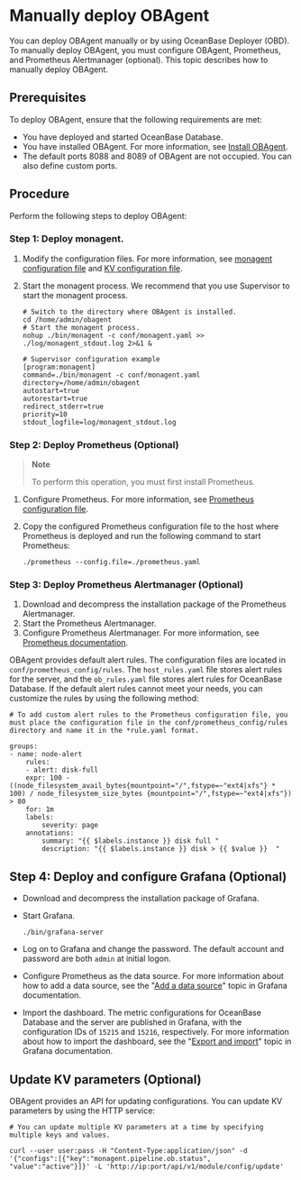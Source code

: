 # Manually deploy OBAgent

You can deploy OBAgent manually or by using OceanBase Deployer (OBD). To manually deploy OBAgent, you must configure OBAgent, Prometheus, and Prometheus Alertmanager (optional). This topic describes how to manually deploy OBAgent.

## Prerequisites

To deploy OBAgent, ensure that the following requirements are met:

* You have deployed and started OceanBase Database.
* You have installed OBAgent. For more information, see [Install OBAgent](https://github.com/oceanbase/obagent/blob/master/docs/install-and-deploy/install-obagent.md).
* The default ports 8088 and 8089 of OBAgent are not occupied. You can also define custom ports.

## Procedure

Perform the following steps to deploy OBAgent:

### Step 1: Deploy monagent.

1. Modify the configuration files. For more information, see [monagent configuration file](../2.configuration-reference/2.monagent-configuration-file.md) and [KV configuration file](../2.configuration-reference/1.kv-configuration-file.md).
2. Start the monagent process. We recommend that you use Supervisor to start the monagent process.

   ```shell
   # Switch to the directory where OBAgent is installed.
   cd /home/admin/obagent
   # Start the monagent process.
   nohup ./bin/monagent -c conf/monagent.yaml >> ./log/monagent_stdout.log 2>&1 &

   # Supervisor configuration example
   [program:monagent]
   command=./bin/monagent -c conf/monagent.yaml
   directory=/home/admin/obagent
   autostart=true
   autorestart=true
   redirect_stderr=true
   priority=10
   stdout_logfile=log/monagent_stdout.log
   ```

### Step 2: Deploy Prometheus (Optional)

> **Note**
>
> To perform this operation, you must first install Prometheus.

1. Configure Prometheus. For more information, see [Prometheus configuration file](../2.configuration-reference/3.prometheus-configuration-file.md).
2. Copy the configured Prometheus configuration file to the host where Prometheus is deployed and run the following command to start Prometheus:

   ```shell
   ./prometheus --config.file=./prometheus.yaml
   ```

### Step 3: Deploy Prometheus Alertmanager (Optional)

1. Download and decompress the installation package of the Prometheus Alertmanager.
2. Start the Prometheus Alertmanager.
3. Configure Prometheus Alertmanager. For more information, see [Prometheus documentation](https://www.prometheus.io/docs/alerting/latest/configuration/).

OBAgent provides default alert rules. The configuration files are located in `conf/prometheus_config/rules`. The `host_rules.yaml` file stores alert rules for the server, and the `ob_rules.yaml` file stores alert rules for OceanBase Database. If the default alert rules cannot meet your needs, you can customize the rules by using the following method:

```shell
# To add custom alert rules to the Prometheus configuration file, you must place the configuration file in the conf/prometheus_config/rules directory and name it in the *rule.yaml format.

groups:
- name: node-alert
    rules:
    - alert: disk-full
    expr: 100 - ((node_filesystem_avail_bytes{mountpoint="/",fstype=~"ext4|xfs"} * 100) / node_filesystem_size_bytes {mountpoint="/",fstype=~"ext4|xfs"}) > 80
    for: 1m
    labels:
        severity: page
    annotations:
        summary: "{{ $labels.instance }} disk full "
        description: "{{ $labels.instance }} disk > {{ $value }}  "
```

## Step 4: Deploy and configure Grafana (Optional)

* Download and decompress the installation package of Grafana.
* Start Grafana.

   ```shell
   ./bin/grafana-server
   ```

* Log on to Grafana and change the password. The default account and password are both `admin` at initial logon.
* Configure Prometheus as the data source. For more information about how to add a data source, see the "[Add a data source](https://grafana.com/docs/grafana/v7.5/datasources/add-a-data-source/)" topic in Grafana documentation.
* Import the dashboard. The metric configurations for OceanBase Database and the server are published in Grafana, with the configuration IDs of `15215` and `15216`, respectively. For more information about how to import the dashboard, see the "[Export and import](https://grafana.com/docs/grafana/v7.5/dashboards/export-import/)" topic in Grafana documentation.

## Update KV parameters (Optional)

OBAgent provides an API for updating configurations. You can update KV parameters by using the HTTP service:

```shell
# You can update multiple KV parameters at a time by specifying multiple keys and values.

curl --user user:pass -H "Content-Type:application/json" -d '{"configs":[{"key":"monagent.pipeline.ob.status", "value":"active"}]}' -L 'http://ip:port/api/v1/module/config/update'
```
